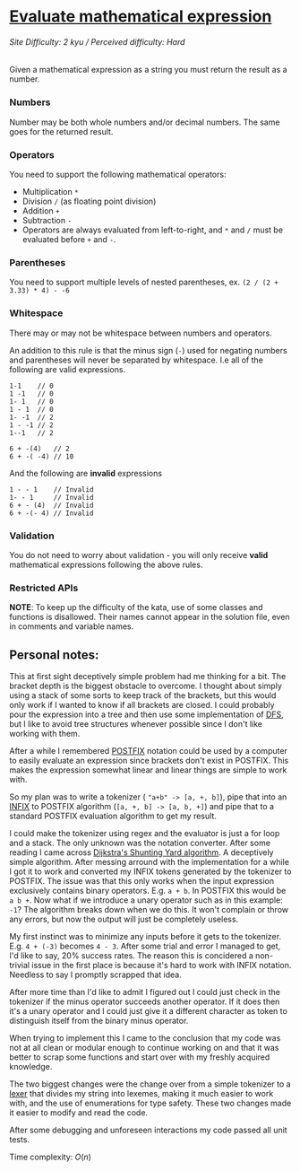 # [Evaluate mathematical expression](https://www.codewars.com/kata/52a78825cdfc2cfc87000005/java)
###### Site Difficulty: 2 kyu / Perceived difficulty: Hard
Given a mathematical expression as a string you must return the result as a number.
### Numbers
Number may be both whole numbers and/or decimal numbers. The same goes for the returned result.

### Operators
You need to support the following mathematical operators:

- Multiplication ```*```
- Division ```/``` (as floating point division)
- Addition ```+```
- Subtraction ```-```
- Operators are always evaluated from left-to-right, and ```*``` and ```/``` must be evaluated before ```+``` and ```-```.

### Parentheses
You need to support multiple levels of nested parentheses, ex. ```(2 / (2 + 3.33) * 4) - -6```

### Whitespace
There may or may not be whitespace between numbers and operators.

An addition to this rule is that the minus sign (```-```) used for negating numbers and parentheses will never be separated by whitespace. I.e all of the following are valid expressions.
```
1-1    // 0
1 -1   // 0
1- 1   // 0
1 - 1  // 0
1- -1  // 2
1 - -1 // 2
1--1   // 2

6 + -(4)   // 2
6 + -( -4) // 10
```
And the following are **invalid** expressions
```
1 - - 1    // Invalid
1- - 1     // Invalid
6 + - (4)  // Invalid
6 + -(- 4) // Invalid
```
### Validation
You do not need to worry about validation - you will only receive **valid** mathematical expressions following the above rules.

### Restricted APIs
**NOTE**: To keep up the difficulty of the kata, use of some classes and functions is disallowed. Their names cannot appear in the solution file, even in comments and variable names.
## Personal notes:
This at first sight deceptively simple problem had me thinking for a bit. The bracket depth is the biggest obstacle to overcome. I thought about simply using a stack of some sorts to keep track of the brackets, but this would only work if I wanted to know if all brackets are closed. I could probably pour the expression into a tree and then use some implementation of [DFS](https://en.wikipedia.org/wiki/Depth-first_search), but I like to avoid tree structures whenever possible since I don't like working with them.

After a while I remembered [POSTFIX](https://en.wikipedia.org/wiki/Reverse_Polish_notation) notation could be used by a computer to easily evaluate an expression since brackets don't exist in POSTFIX. This makes the expression somewhat linear and linear things are simple to work with.

So my plan was to write a tokenizer ( ```"a+b" -> [a, +, b]```), pipe that into an [INFIX](https://en.wikipedia.org/wiki/Infix_notation) to POSTFIX algorithm (```[a, +, b] -> [a, b, +]```) and pipe that to a standard POSTFIX evaluation algorithm to get my result.

I could make the tokenizer using regex and the evaluator is just a for loop and a stack. The only unknown was the notation converter. After some reading I came across [Dijkstra's Shunting Yard algorithm](https://en.wikipedia.org/wiki/Shunting_yard_algorithm). A deceptively simple algorithm. After messing arround with the implementation for a while I got it to work and converted my INFIX tokens generated by the tokenizer to POSTFIX.
The issue was that this only works when the input expression exclusively contains binary operators. E.g. ```a + b```. 
In POSTFIX this would be ```a b +```. Now what if we introduce a unary operator such as in this example: ```-1```? The algorithm breaks down when we do this. It won't complain or throw any errors, but now the output will just be completely useless.

My first instinct was to minimize any inputs before it gets to the tokenizer. E.g. ```4 + (-3)``` becomes ```4 - 3```. After some trial and error I managed to get, I'd like to say, 20% success rates. The reason this is concidered a non-trivial issue in the first place is because it's hard to work with INFIX notation. Needless to say I promptly scrapped that idea.

After more time than I'd like to admit I figured out I could just check in the tokenizer if the minus operator succeeds another operator. If it does then it's a unary operator and I could just give it a different character as token to distinguish itself from the binary minus operator.

When trying to implement this I came to the conclusion that my code was not at all clean or modular enough to continue working on and that it was better to scrap some functions and start over with my freshly acquired knowledge.

The two biggest changes were the change over from a simple tokenizer to a [lexer](https://en.wikipedia.org/wiki/Lexical_analysis) that divides my string into lexemes, making it much easier to work with, and the use of enumerations for type safety. These two changes made it easier to modify and read the code.

After some debugging and unforeseen interactions my code passed all unit tests. 

Time complexity: $O(n)$
